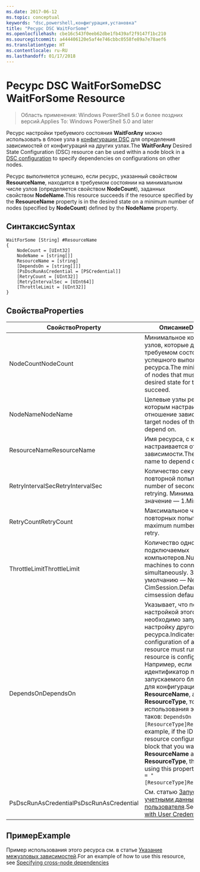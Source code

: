 ```yaml
---
ms.date: 2017-06-12
ms.topic: conceptual
keywords: "dsc,powershell,конфигурация,установка"
title: "Ресурс DSC WaitForSome"
ms.openlocfilehash: cbe16c543f0eeb62dbe1fb439af2f9147f1bc210
ms.sourcegitcommit: a444406120e5af4e746cbbc0558fe89a7e78aef6
ms.translationtype: HT
ms.contentlocale: ru-RU
ms.lasthandoff: 01/17/2018
---
```

# <a name="dsc-waitforsome-resource"></a><span data-ttu-id="48025-103">Ресурс DSC WaitForSome</span><span class="sxs-lookup"><span data-stu-id="48025-103">DSC WaitForSome Resource</span></span>

> <span data-ttu-id="48025-104">Область применения: Windows PowerShell 5.0 и более поздних версий.</span><span class="sxs-lookup"><span data-stu-id="48025-104">Applies To: Windows PowerShell 5.0 and later</span></span>

<span data-ttu-id="48025-105">Ресурс настройки требуемого состояния **WaitForAny** можно использовать в блоке узла в [конфигурации DSC](configurations.md) для определения зависимостей от конфигураций на других узлах.</span><span class="sxs-lookup"><span data-stu-id="48025-105">The **WaitForAny** Desired State Configuration (DSC) resource can be used within a node block in a [DSC configuration](configurations.md) to specify dependencies on configurations on other nodes.</span></span>

<span data-ttu-id="48025-106">Ресурс выполняется успешно, если ресурс, указанный свойством **ResourceName**, находится в требуемом состоянии на минимальном числе узлов (определяется свойством **NodeCount**), заданных свойством **NodeName**.</span><span class="sxs-lookup"><span data-stu-id="48025-106">This resource succeeds if the resource specified by the **ResourceName** property is in the desired state on a minimum number of nodes (specified by **NodeCount**) defined by the **NodeName** property.</span></span> 


## <a name="syntax"></a><span data-ttu-id="48025-107">Синтаксис</span><span class="sxs-lookup"><span data-stu-id="48025-107">Syntax</span></span>

```
WaitForSome [String] #ResourceName
{
    NodeCount = [UInt32]
    NodeName = [string[]]
    ResourceName = [string]
    [DependsOn = [string[]]]
    [PsDscRunAsCredential = [PSCredential]]
    [RetryCount = [UInt32]]
    [RetryIntervalSec = [UInt64]]
    [ThrottleLimit = [UInt32]]
}
```

## <a name="properties"></a><span data-ttu-id="48025-108">Свойства</span><span class="sxs-lookup"><span data-stu-id="48025-108">Properties</span></span>

|  <span data-ttu-id="48025-109">Свойство</span><span class="sxs-lookup"><span data-stu-id="48025-109">Property</span></span>  |  <span data-ttu-id="48025-110">Описание</span><span class="sxs-lookup"><span data-stu-id="48025-110">Description</span></span>   | 
|---|---| 
| <span data-ttu-id="48025-111">NodeCount</span><span class="sxs-lookup"><span data-stu-id="48025-111">NodeCount</span></span>| <span data-ttu-id="48025-112">Минимальное количество узлов, которые должны быть в требуемом состоянии для успешного выполнения этого ресурса.</span><span class="sxs-lookup"><span data-stu-id="48025-112">The minimum number of nodes that must be in the desired state for this resource to succeed.</span></span>|
| <span data-ttu-id="48025-113">NodeName</span><span class="sxs-lookup"><span data-stu-id="48025-113">NodeName</span></span>| <span data-ttu-id="48025-114">Целевые узлы ресурса, с которым настраивается отношение зависимости.</span><span class="sxs-lookup"><span data-stu-id="48025-114">The target nodes of the resource to depend on.</span></span>| 
| <span data-ttu-id="48025-115">ResourceName</span><span class="sxs-lookup"><span data-stu-id="48025-115">ResourceName</span></span>| <span data-ttu-id="48025-116">Имя ресурса, с которым настраивается отношение зависимости.</span><span class="sxs-lookup"><span data-stu-id="48025-116">The resource name to depend on.</span></span>| 
| <span data-ttu-id="48025-117">RetryIntervalSec</span><span class="sxs-lookup"><span data-stu-id="48025-117">RetryIntervalSec</span></span>| <span data-ttu-id="48025-118">Количество секунд перед повторной попыткой.</span><span class="sxs-lookup"><span data-stu-id="48025-118">The number of seconds before retrying.</span></span> <span data-ttu-id="48025-119">Минимальное значение — 1.</span><span class="sxs-lookup"><span data-stu-id="48025-119">Minimum is 1.</span></span>| 
| <span data-ttu-id="48025-120">RetryCount</span><span class="sxs-lookup"><span data-stu-id="48025-120">RetryCount</span></span>| <span data-ttu-id="48025-121">Максимальное число повторных попыток.</span><span class="sxs-lookup"><span data-stu-id="48025-121">The maximum number of times to retry.</span></span>| 
| <span data-ttu-id="48025-122">ThrottleLimit</span><span class="sxs-lookup"><span data-stu-id="48025-122">ThrottleLimit</span></span>| <span data-ttu-id="48025-123">Количество одновременно подключаемых компьютеров.</span><span class="sxs-lookup"><span data-stu-id="48025-123">Number of machines to connect simultaneously.</span></span> <span data-ttu-id="48025-124">Значение по умолчанию — New-CimSession.</span><span class="sxs-lookup"><span data-stu-id="48025-124">Default is new-cimsession default.</span></span>| 
| <span data-ttu-id="48025-125">DependsOn</span><span class="sxs-lookup"><span data-stu-id="48025-125">DependsOn</span></span> | <span data-ttu-id="48025-126">Указывает, что перед настройкой этого ресурса необходимо запустить настройку другого ресурса.</span><span class="sxs-lookup"><span data-stu-id="48025-126">Indicates that the configuration of another resource must run before this resource is configured.</span></span> <span data-ttu-id="48025-127">Например, если идентификатор первого запускаемого блока сценария для конфигурации ресурса — __ResourceName__, а его тип — __ResourceType__, то синтаксис использования этого свойства таков: `DependsOn = "[ResourceType]ResourceName"`.</span><span class="sxs-lookup"><span data-stu-id="48025-127">For example, if the ID of the resource configuration script block that you want to run first is __ResourceName__ and its type is __ResourceType__, the syntax for using this property is `DependsOn = "[ResourceType]ResourceName"`.</span></span>|
| <span data-ttu-id="48025-128">PsDscRunAsCredential</span><span class="sxs-lookup"><span data-stu-id="48025-128">PsDscRunAsCredential</span></span> | <span data-ttu-id="48025-129">См. статью [Запуск DSC с учетными данными пользователя](https://docs.microsoft.com/en-us/powershell/dsc/runasuser).</span><span class="sxs-lookup"><span data-stu-id="48025-129">See [Using DSC with User Credentials](https://docs.microsoft.com/en-us/powershell/dsc/runasuser)</span></span> |


## <a name="example"></a><span data-ttu-id="48025-130">Пример</span><span class="sxs-lookup"><span data-stu-id="48025-130">Example</span></span>

<span data-ttu-id="48025-131">Пример использования этого ресурса см. в статье [Указание межузловых зависимостей](crossNodeDependencies.md).</span><span class="sxs-lookup"><span data-stu-id="48025-131">For an example of how to use this resource, see [Specifying cross-node dependencies](crossNodeDependencies.md)</span></span>

